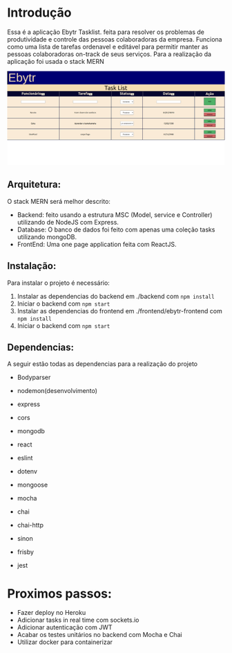 # Introdução

Essa é a aplicação Ebytr Tasklist. feita para resolver os problemas de produtividade e controle das pessoas colaboradoras da empresa. Funciona como uma lista de tarefas ordenavel e editável para permitir manter as pessoas colaboradoras on-track de seus serviços. Para a realização da aplicação foi usada o stack MERN

![image](./pictures/application.png)

## Arquitetura:
O stack MERN será melhor descrito: 
- Backend: feito usando a estrutura MSC (Model, service e Controller) utilizando de NodeJS com Express.
- Database: O banco de dados foi feito com apenas uma coleção tasks utilizando mongoDB.
- FrontEnd: Uma one page application feita com ReactJS.


## Instalação:
 Para instalar o projeto é necessário:
 1.  Instalar as dependencias do backend em ./backend com `npm install`
 2. Iniciar o backend com `npm start`
 3. Instalar as dependencias do frontend em ./frontend/ebytr-frontend com `npm install`
 4. Iniciar o backend com `npm start`

## Dependencias:
A seguir estão todas as dependencias para a realização do projeto
- Bodyparser
- nodemon(desenvolvimento)
- express
- cors
- mongodb
- react
- eslint
- dotenv
- mongoose

- mocha
- chai
- chai-http
- sinon
- frisby
- jest




# Proximos passos:
- Fazer deploy no Heroku
- Adicionar tasks in real time com sockets.io
- Adicionar autenticação com JWT
- Acabar os testes unitários no backend com Mocha e Chai
- Utilizar docker para containerizar